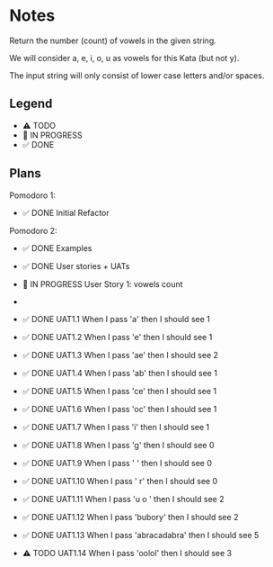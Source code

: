 # Notes

Return the number (count) of vowels in the given string.

We will consider a, e, i, o, u as vowels for this Kata (but not y).

The input string will only consist of lower case letters and/or spaces.

## Legend

- ⚠ TODO
- 🚧 IN PROGRESS
- ✅ DONE

## Plans

Pomodoro 1:

- ✅ DONE Initial Refactor

Pomodoro 2:

- ✅ DONE Examples
- ✅ DONE User stories + UATs
- 🚧 IN PROGRESS User Story 1: vowels count
-

- ✅ DONE UAT1.1 When I pass 'a' then I should see 1
- ✅ DONE UAT1.2 When I pass 'e' then I should see 1
- ✅ DONE UAT1.3 When I pass 'ae' then I should see 2
- ✅ DONE UAT1.4 When I pass 'ab' then I should see 1
- ✅ DONE UAT1.5 When I pass 'ce' then I should see 1
- ✅ DONE UAT1.6 When I pass 'oc' then I should see 1
- ✅ DONE UAT1.7 When I pass 'i' then I should see 1
- ✅ DONE UAT1.8 When I pass 'g' then I should see 0
- ✅ DONE UAT1.9 When I pass ' ' then I should see 0
- ✅ DONE UAT1.10 When I pass ' r' then I should see 0
- ✅ DONE UAT1.11 When I pass 'u o ' then I should see 2
- ✅ DONE UAT1.12 When I pass 'bubory' then I should see 2
- ✅ DONE UAT1.13 When I pass 'abracadabra' then I should see 5
- ⚠ TODO UAT1.14 When I pass 'oolol' then I should see 3
